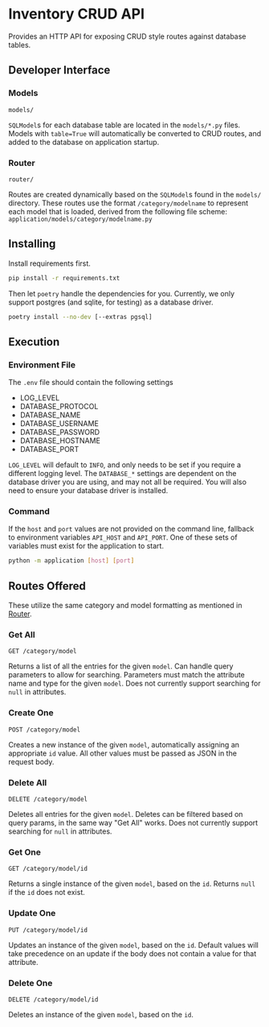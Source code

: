 # Inventory CRUD API

Provides an HTTP API for exposing CRUD style routes against database tables. 

## Developer Interface

### Models
`models/`

`SQLModel`s for each database table are located in the `models/*.py` files. Models with `table=True` will automatically be converted to CRUD routes, and added to the database on application startup.

### Router
`router/`

Routes are created dynamically based on the `SQLModel`s found in the `models/` directory. These routes use the format `/category/modelname` to represent each model that is loaded, derived from the following file scheme: `application/models/category/modelname.py`


## Installing

Install requirements first.
```bash
pip install -r requirements.txt
```

Then let `poetry` handle the dependencies for you. Currently, we only support postgres (and sqlite, for testing) as a database driver. 
```bash
poetry install --no-dev [--extras pgsql]
```

## Execution

### Environment File

The `.env` file should contain the following settings
- LOG_LEVEL
- DATABASE_PROTOCOL
- DATABASE_NAME
- DATABASE_USERNAME
- DATABASE_PASSWORD
- DATABASE_HOSTNAME
- DATABASE_PORT

`LOG_LEVEL` will default to `INFO`, and only needs to be set if you require a different logging level. The `DATABASE_*` settings are dependent on the database driver you are using, and may not all be required. You will also need to ensure your database driver is installed.

### Command

If the `host` and `port` values are not provided on the command line, fallback to environment variables `API_HOST` and `API_PORT`. One of these sets of variables must exist for the application to start.

```bash
python -m application [host] [port]
```

## Routes Offered

These utilize the same category and model formatting as mentioned in [Router](#Router).

### Get All
`GET /category/model`

Returns a list of all the entries for the given `model`. Can handle query parameters to allow for searching. Parameters must match the attribute name and type for the given `model`. Does not currently support searching for `null` in attributes.

### Create One
`POST /category/model`

Creates a new instance of the given `model`, automatically assigning an appropriate `id` value. All other values must be passed as JSON in the request body.

### Delete All
`DELETE /category/model`

Deletes all entries for the given `model`. Deletes can be filtered based on query params, in the same way "Get All" works. Does not currently support searching for `null` in attributes. 

### Get One
`GET /category/model/id`

Returns a single instance of the given `model`, based on the `id`. Returns `null` if the `id` does not exist.

### Update One
`PUT /category/model/id`

Updates an instance of the given `model`, based on the `id`. Default values will take precedence on an update if the body does not contain a value for that attribute.

### Delete One
`DELETE /category/model/id`

Deletes an instance of the given `model`, based on the `id`.
